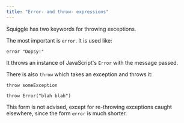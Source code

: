 ```yaml
---
title: "Error- and throw- expressions"
---
```


Squiggle has two keywords for throwing exceptions.

The most important is `error`. It is used like:

    error "Oopsy!"

It throws an instance of JavaScript's `Error` with the message passed.

There is also `throw` which takes an exception and throws it:

    throw someException

    throw Error("blah blah")

This form is not advised, except for re-throwing exceptions caught elsewhere,
since the form `error` is much shorter.

